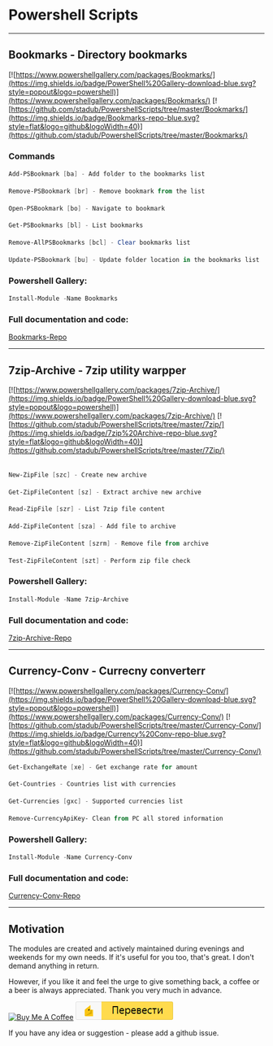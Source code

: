 # Powershell Scripts

---------------------

## Bookmarks - Directory bookmarks

[![https://www.powershellgallery.com/packages/Bookmarks/](https://img.shields.io/badge/PowerShell%20Gallery-download-blue.svg?style=popout&logo=powershell)](https://www.powershellgallery.com/packages/Bookmarks/)
[![https://github.com/stadub/PowershellScripts/tree/master/Bookmarks/](https://img.shields.io/badge/Bookmarks-repo-blue.svg?style=flat&logo=github&logoWidth=40)](https://github.com/stadub/PowershellScripts/tree/master/Bookmarks/)

### Commands

```powershell
Add-PSBookmark [ba] - Add folder to the bookmarks list

Remove-PSBookmark [br] - Remove bookmark from the list

Open-PSBookmark [bo] - Navigate to bookmark

Get-PSBookmarks [bl] - List bookmarks

Remove-AllPSBookmarks [bcl] - Clear bookmarks list

Update-PSBookmark [bu] - Update folder location in the bookmarks list
```

### Powershell Gallery:


```powershell
Install-Module -Name Bookmarks
```

### Full documentation and code:

[Bookmarks-Repo](https://github.com/stadub/PowershellScripts/tree/master/Bookmarks)


---------------------

## 7zip-Archive - 7zip utility warpper

[![https://www.powershellgallery.com/packages/7zip-Archive/](https://img.shields.io/badge/PowerShell%20Gallery-download-blue.svg?style=popout&logo=powershell)](https://www.powershellgallery.com/packages/7zip-Archive/)
[![https://github.com/stadub/PowershellScripts/tree/master/7zip/](https://img.shields.io/badge/7zip%20Archive-repo-blue.svg?style=flat&logo=github&logoWidth=40)](https://github.com/stadub/PowershellScripts/tree/master/7Zip/)

```powershell

New-ZipFile [szc] - Create new archive

Get-ZipFileContent [sz] - Extract archive new archive

Read-ZipFile [szr] - List 7zip file content

Add-ZipFileContent [sza] - Add file to archive

Remove-ZipFileContent [szrm] - Remove file from archive

Test-ZipFileContent [szt] - Perform zip file check

```

### Powershell Gallery:

```powershell
Install-Module -Name 7zip-Archive
```

### Full documentation and code:

[7zip-Archive-Repo](https://github.com/stadub/PowershellScripts/tree/master/7Zip)

---------------------

## Currency-Conv - Currecny converterr

[![https://www.powershellgallery.com/packages/Currency-Conv/](https://img.shields.io/badge/PowerShell%20Gallery-download-blue.svg?style=popout&logo=powershell)](https://www.powershellgallery.com/packages/Currency-Conv/)
[![https://github.com/stadub/PowershellScripts/tree/master/Currency-Conv/](https://img.shields.io/badge/Currency%20Conv-repo-blue.svg?style=flat&logo=github&logoWidth=40)](https://github.com/stadub/PowershellScripts/tree/master/Currency-Conv/)

```powershell
Get-ExchangeRate [xe] - Get exchange rate for amount

Get-Countries - Countries list with currencies

Get-Currencies [gxc] - Supported currencies list

Remove-CurrencyApiKey- Clean from PC all stored information

```

### Powershell Gallery:

```powershell
Install-Module -Name Currency-Conv
```

### Full documentation and code:

[Currency-Conv-Repo](https://github.com/stadub/PowershellScripts/tree/master/Currency-Conv)


---------------------


## Motivation

The modules are created and actively maintained during evenings and weekends for my own needs.
If it's useful for you too, that's great. I don't demand anything in return.

However, if you like it and feel the urge to give something back,
a coffee or a beer is always appreciated. Thank you very much in advance.

[![Buy Me A Coffee](https://www.buymeacoffee.com/assets/img/custom_images/purple_img.png)](https://www.buymeacoffee.com/dima)
[![Support by Yandex](https://raw.githubusercontent.com/GitStatic/Resources/master/yaMoney.png)](https://money.yandex.ru/to/410014572567962/200)

<!--   By Paypal [![PayPal.me](https://img.shields.io/badge/PayPal-me-blue.svg?maxAge=2592000)](https://www.paypal.me/dima.by)
 -->

If you have any idea or suggestion - please add a github issue.
